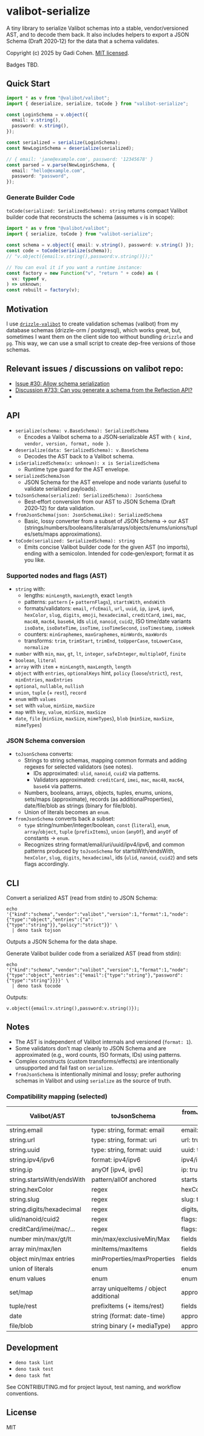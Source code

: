 # valibot-serialize

A tiny library to serialize Valibot schemas into a stable, vendor/versioned AST,
and to decode them back. It also includes helpers to export a JSON Schema (Draft
2020‑12) for the data that a schema validates.

Copyright (c) 2025 by Gadi Cohen. [MIT licensed](./LICENSE.txt).

Badges TBD.

## Quick Start

```ts
import * as v from "@valibot/valibot";
import { deserialize, serialize, toCode } from "valibot-serialize";

const LoginSchema = v.object({
  email: v.string(),
  password: v.string(),
});

const serialized = serialize(LoginSchema);
const NewLoginSchema = deserialize(serialized);

// { email: 'jane@example.com', password: '12345678' }
const parsed = v.parse(NewLoginSchema, {
  email: "hello@example.com",
  password: "password",
});
```

### Generate Builder Code

`toCode(serialized: SerializedSchema): string` returns compact Valibot builder
code that reconstructs the schema (assumes `v` is in scope):

```ts
import * as v from "@valibot/valibot";
import { serialize, toCode } from "valibot-serialize";

const schema = v.object({ email: v.string(), password: v.string() });
const code = toCode(serialize(schema));
// "v.object({email:v.string(),password:v.string()});"

// You can eval it if you want a runtime instance:
const factory = new Function("v", "return " + code) as (
  vx: typeof v,
) => unknown;
const rebuilt = factory(v);
```

## Motivation

I use [`drizzle-valibot`](http://npmjs.com/package/drizzle-valibot) to create
validation schemas (valibot) from my database schemas (drizzle-orm /
postgresql), which works great, but, sometimes I want them on the client side
too without bundling `drizzle` and `pg`. This way, we can use a small script to
create dep-free versions of those schemas.

## Relevant issues / discussions on valibot repo:

- [Issue #30: Allow schema serialization](https://github.com/fabian-hiller/valibot/issues/30)
- [Discussion #733: Can you generate a schema from the Reflection API?](https://github.com/fabian-hiller/valibot/discussions/733)
-

## API

- `serialize(schema: v.BaseSchema): SerializedSchema`
  - Encodes a Valibot schema to a JSON‑serializable AST with
    `{ kind, vendor, version, format, node }`.
- `deserialize(data: SerializedSchema): v.BaseSchema`
  - Decodes the AST back to a Valibot schema.
- `isSerializedSchema(x: unknown): x is SerializedSchema`
  - Runtime type guard for the AST envelope.
- `serializedSchemaJson`
  - JSON Schema for the AST envelope and node variants (useful to validate
    serialized payloads).
- `toJsonSchema(serialized: SerializedSchema): JsonSchema`
  - Best‑effort conversion from our AST to JSON Schema (Draft 2020‑12) for data
    validation.
- `fromJsonSchema(json: JsonSchemaLike): SerializedSchema`
  - Basic, lossy converter from a subset of JSON Schema → our AST
    (strings/numbers/booleans/literals/arrays/objects/enums/unions/tuples/sets/maps
    approximations).
- `toCode(serialized: SerializedSchema): string`
  - Emits concise Valibot builder code for the given AST (no imports), ending
    with a semicolon. Intended for code‑gen/export; format it as you like.

### Supported nodes and flags (AST)

- `string` with:
  - lengths: `minLength`, `maxLength`, exact `length`
  - patterns: `pattern` (+ `patternFlags`), `startsWith`, `endsWith`
  - formats/validators: `email`, `rfcEmail`, `url`, `uuid`, `ip`, `ipv4`,
    `ipv6`, `hexColor`, `slug`, `digits`, `emoji`, `hexadecimal`, `creditCard`,
    `imei`, `mac`, `mac48`, `mac64`, `base64`, ids `ulid`, `nanoid`, `cuid2`,
    ISO time/date variants `isoDate`, `isoDateTime`, `isoTime`, `isoTimeSecond`,
    `isoTimestamp`, `isoWeek`
  - counters: `minGraphemes`, `maxGraphemes`, `minWords`, `maxWords`
  - transforms: `trim`, `trimStart`, `trimEnd`, `toUpperCase`, `toLowerCase`,
    `normalize`
- `number` with `min`, `max`, `gt`, `lt`, `integer`, `safeInteger`,
  `multipleOf`, `finite`
- `boolean`, `literal`
- `array` with `item` + `minLength`, `maxLength`, `length`
- `object` with `entries`, `optionalKeys` hint, `policy` (`loose`/`strict`),
  `rest`, `minEntries`, `maxEntries`
- `optional`, `nullable`, `nullish`
- `union`, `tuple` (+ `rest`), `record`
- `enum` with `values`
- `set` with `value`, `minSize`, `maxSize`
- `map` with `key`, `value`, `minSize`, `maxSize`
- `date`, `file` (`minSize`, `maxSize`, `mimeTypes`), `blob` (`minSize`,
  `maxSize`, `mimeTypes`)

### JSON Schema conversion

- `toJsonSchema` converts:
  - Strings to string schemas, mapping common formats and adding regexes for
    selected validators (see notes).
    - IDs approximated: `ulid`, `nanoid`, `cuid2` via patterns.
    - Validators approximated: `creditCard`, `imei`, `mac`, `mac48`, `mac64`,
      `base64` via patterns.
  - Numbers, booleans, arrays, objects, tuples, enums, unions, sets/maps
    (approximate), records (as additionalProperties), date/file/blob as strings
    (binary for file/blob).
  - Union of literals becomes an `enum`.
- `fromJsonSchema` converts back a subset:
  - `type` string/number/integer/boolean, `const` (`literal`), `enum`,
    `array`/`object`, `tuple` (`prefixItems`), `union` (`anyOf`), and `anyOf` of
    constants → `enum`.
  - Recognizes string format/email/uri/uuid/ipv4/ipv6, and common patterns
    produced by `toJsonSchema` for startsWith/endsWith, `hexColor`, `slug`,
    `digits`, `hexadecimal`, ids (`ulid`, `nanoid`, `cuid2`) and sets flags
    accordingly.

## CLI

Convert a serialized AST (read from stdin) to JSON Schema:

```
echo '{"kind":"schema","vendor":"valibot","version":1,"format":1,"node":{"type":"object","entries":{"a":{"type":"string"}},"policy":"strict"}}' \
  | deno task tojson
```

Outputs a JSON Schema for the data shape.

Generate Valibot builder code from a serialized AST (read from stdin):

```
echo '{"kind":"schema","vendor":"valibot","version":1,"format":1,"node":{"type":"object","entries":{"email":{"type":"string"},"password":{"type":"string"}}}}' \
  | deno task tocode
```

Outputs:

```
v.object({email:v.string(),password:v.string()});
```

## Notes

- The AST is independent of Valibot internals and versioned (`format: 1`).
- Some validators don’t map cleanly to JSON Schema and are approximated (e.g.,
  word counts, ISO formats, IDs) using patterns.
- Complex constructs (custom transforms/effects) are intentionally unsupported
  and fail fast on `serialize`.
- `fromJsonSchema` is intentionally minimal and lossy; prefer authoring schemas
  in Valibot and using `serialize` as the source of truth.

### Compatibility mapping (selected)

| Valibot/AST                | toJsonSchema                          | fromJsonSchema back |
| -------------------------- | ------------------------------------- | ------------------- |
| string.email               | type: string, format: email           | email: true         |
| string.url                 | type: string, format: uri             | url: true           |
| string.uuid                | type: string, format: uuid            | uuid: true          |
| string.ipv4/ipv6           | format: ipv4/ipv6                     | ipv4/ipv6: true     |
| string.ip                  | anyOf [ipv4, ipv6]                    | ip: true            |
| string.startsWith/endsWith | pattern/allOf anchored                | starts/ends: true   |
| string.hexColor            | regex                                 | hexColor: true      |
| string.slug                | regex                                 | slug: true          |
| string.digits/hexadecimal  | regex                                 | digits/hexadecimal  |
| ulid/nanoid/cuid2          | regex                                 | flags: true         |
| creditCard/imei/mac/...    | regex                                 | flags: true         |
| number min/max/gt/lt       | min/max/exclusiveMin/Max              | fields restored     |
| array min/max/len          | minItems/maxItems                     | fields restored     |
| object min/max entries     | minProperties/maxProperties           | fields restored     |
| union of literals          | enum                                  | enum node           |
| enum values                | enum                                  | enum node           |
| set/map                    | array uniqueItems / object additional | approximated        |
| tuple/rest                 | prefixItems (+ items/rest)            | fields restored     |
| date                       | string (format: date-time)            | approximated        |
| file/blob                  | string binary (+ mediaType)           | approximated        |

## Development

- `deno task lint`
- `deno task test`
- `deno task fmt`

See CONTRIBUTING.md for project layout, test naming, and workflow conventions.

## License

MIT
